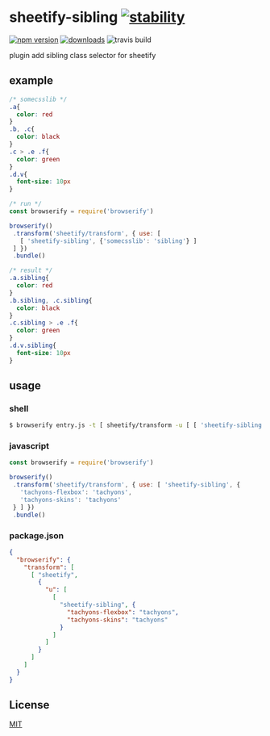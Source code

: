 # sheetify-sibling [![stability][0]][1]
 [![npm version][2]][3] [![downloads][4]][5]
 ![travis build][6]

plugin add sibling class selector for sheetify

## example

```css
/* somecsslib */
.a{
  color: red
}
.b, .c{
  color: black
}
.c > .e .f{
  color: green
}
.d.v{
  font-size: 10px
}

```

```js
/* run */
const browserify = require('browserify')

browserify()
 .transform('sheetify/transform', { use: [
   [ 'sheetify-sibling', {'somecsslib': 'sibling'} ]
 ] })
 .bundle()
```

```css
/* result */
.a.sibling{
  color: red
}
.b.sibling, .c.sibling{
  color: black
}
.c.sibling > .e .f{
  color: green
}
.d.v.sibling{
  font-size: 10px
}
```

## usage

### shell

```sh
$ browserify entry.js -t [ sheetify/transform -u [ [ 'sheetify-sibling', {'moduleName': 'siblingName'} ] ] ]
```

### javascript
```js
const browserify = require('browserify')

browserify()
 .transform('sheetify/transform', { use: [ 'sheetify-sibling', {
   'tachyons-flexbox': 'tachyons',
   'tachyons-skins': 'tachyons'
 } ] })
 .bundle()
```

### package.json
```json
{
  "browserify": {
    "transform": [
      [ "sheetify",
        {
          "u": [
            [
              "sheetify-sibling", {
                "tachyons-flexbox": "tachyons",
                "tachyons-skins": "tachyons"      
              }
            ]
          ]
        }        
      ]
    ]
  }
}
```

## License
[MIT](https://tldrlegal.com/license/mit-license)

[0]: https://img.shields.io/badge/stability-stable-green.svg
[1]: https://nodejs.org/api/documentation.html#documentation_stability_index
[2]: https://img.shields.io/npm/v/sheetify-sibling.svg?style=flat-square
[3]: https://npmjs.org/package/sheetify-sibling
[4]: http://img.shields.io/npm/dm/sheetify-sibling.svg?style=flat-square
[5]: https://npmjs.org/package/sheetify-sibling
[6]: https://travis-ci.org/stackcss/sheetify-sibling.svg?branch=master
